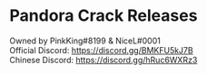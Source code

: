 # Pandora Crack Releases
Owned by PinkKing#8199 & NiceL#0001\
Official Discord: https://discord.gg/BMKFU5kJ7B \
Chinese Discord: https://discord.gg/hRuc6WXRz3
